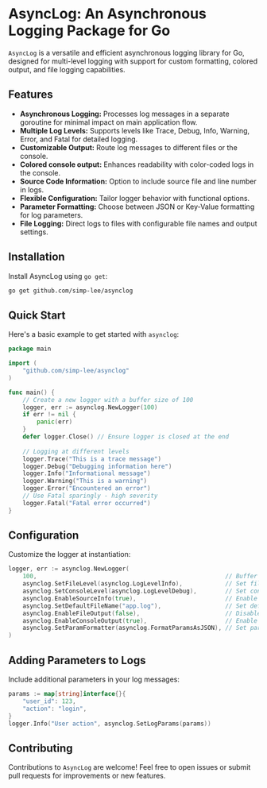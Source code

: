 # AsyncLog: An Asynchronous Logging Package for Go

`AsyncLog` is a versatile and efficient asynchronous logging library for Go, designed for multi-level logging with support for custom formatting, colored output, and file logging capabilities.

## Features

- **Asynchronous Logging:** Processes log messages in a separate goroutine for minimal impact on main application flow.
- **Multiple Log Levels:** Supports levels like Trace, Debug, Info, Warning, Error, and Fatal for detailed logging.
- **Customizable Output:** Route log messages to different files or the console.
- **Colored console output:** Enhances readability with color-coded logs in the console.
- **Source Code Information:** Option to include source file and line number in logs.
- **Flexible Configuration:** Tailor logger behavior with functional options.
- **Parameter Formatting:** Choose between JSON or Key-Value formatting for log parameters.
- **File Logging:** Direct logs to files with configurable file names and output settings.

## Installation

Install AsyncLog using `go get`:

```bash
go get github.com/simp-lee/asynclog
```

## Quick Start

Here's a basic example to get started with `asynclog`:

```go
package main

import (
    "github.com/simp-lee/asynclog"
)

func main() {
    // Create a new logger with a buffer size of 100
    logger, err := asynclog.NewLogger(100)
    if err != nil {
        panic(err)
    }
    defer logger.Close() // Ensure logger is closed at the end
	
    // Logging at different levels
    logger.Trace("This is a trace message")
    logger.Debug("Debugging information here")
    logger.Info("Informational message")
    logger.Warning("This is a warning")
    logger.Error("Encountered an error")
    // Use Fatal sparingly - high severity
    logger.Fatal("Fatal error occurred")
}
```

## Configuration

Customize the logger at instantiation:

```go
logger, err := asynclog.NewLogger(
    100,                                                     // Buffer size
    asynclog.SetFileLevel(asynclog.LogLevelInfo),            // Set file logging level
    asynclog.SetConsoleLevel(asynclog.LogLevelDebug),        // Set console logging level
    asynclog.EnableSourceInfo(true),                         // Enable source file information recording
    asynclog.SetDefaultFileName("app.log"),                  // Set default log file name
    asynclog.EnableFileOutput(false),                        // Disable file output
    asynclog.EnableConsoleOutput(true),                      // Enable console output
    asynclog.SetParamFormatter(asynclog.FormatParamsAsJSON), // Set parameter formatting style
)
```

## Adding Parameters to Logs

Include additional parameters in your log messages:

```go
params := map[string]interface{}{
    "user_id": 123,
    "action": "login",
}
logger.Info("User action", asynclog.SetLogParams(params))
```

## Contributing

Contributions to `AsyncLog` are welcome! Feel free to open issues or submit pull requests for improvements or new features.